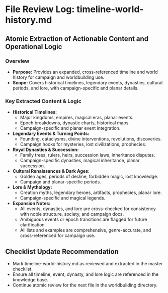 # File Review Log: timeline-world-history.md

## Atomic Extraction of Actionable Content and Operational Logic

### Overview
- **Purpose:** Provides an expanded, cross-referenced timeline and world history for campaign and worldbuilding use.
- **Scope:** Covers historical timelines, legendary events, dynasties, cultural periods, and lore, with campaign-specific and planar details.

### Key Extracted Content & Logic
- **Historical Timelines:**
  - Major kingdoms, empires, magical eras, planar events.
  - Epoch breakdowns, dynastic charts, historical maps.
  - Campaign-specific and planar event integration.
- **Legendary Events & Turning Points:**
  - Founding, cataclysms, divine interventions, revolutions, discoveries.
  - Campaign hooks for mysteries, lost civilizations, prophecies.
- **Royal Dynasties & Succession:**
  - Family trees, rulers, heirs, succession laws, inheritance disputes.
  - Campaign-specific dynasties, magical inheritance, planar succession.
- **Cultural Renaissances & Dark Ages:**
  - Golden ages, periods of decline, forbidden magic, lost knowledge.
  - Campaign and planar-specific periods.
- **Lore & Mythology:**
  - Creation myths, legendary heroes, artifacts, prophecies, planar lore.
  - Campaign-specific and magical legends.
- **Expansion Notes:**
  - All events, dynasties, and lore are cross-checked for consistency with noble structure, society, and campaign docs.
  - Ambiguous events or epoch transitions are flagged for future clarification.
  - All lists and examples are comprehensive, genre-accurate, and cross-referenced for campaign use.

## Checklist Update Recommendation
- Mark timeline-world-history.md as reviewed and extracted in the master checklist.
- Ensure all timeline, event, dynasty, and lore logic are referenced in the knowledge base.
- Continue atomic review for the next file in the worldbuilding directory.
